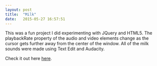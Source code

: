 ```yaml
---
layout: post
title:  "Milk"
date:   2015-05-27 16:57:51
---
```


This was a fun project I did experimenting with JQuery and HTML5. The playbackRate property of the audio and video elements change as the cursor gets further away from the center of the window. All of the milk sounds were made using Text Edit and Audacity. 
 

Check it out here <a href="http://babesuniverse.net/milk">here</a>.

